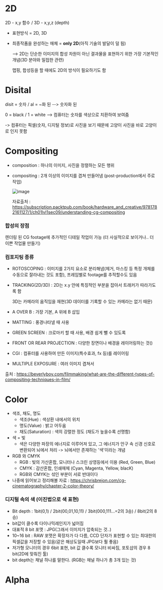 # 2D
2D - x,y 함수  / 3D - x,y,z (depth)

* 표현방식 = 2D, 3D 

* 최종작품을 완성하는 매체 = **only 2D**(아직 기술의 발달이 덜 됨)

     --> 2D는 단순한 이미지의 합성 차원이 아닌 결과물을 표현하기 위한 가장 기본적인 개념(3D 분야와 밀접한 관련)
     
     맵핑, 합성등을 할 때에도 2D의 방식이 필요하기도 함
          
          
          
# Disital
disit = 숫자  / al = ~화 된  --> 숫자화 된

0 = black   /  1 = white    --> 컴퓨터는 숫자를 색상으로 치환하여 보여줌

 -> 컴퓨터는 픽셀(숫자, 디지털 정보)로 사진을 보기 때문에 고양이 사진을 바로 고양이로 인지 못함
 
 
 

# Compositing

* composition : 하나의 이미지, 사진을 정렬하는 모든 행위
* compositing : 2개 이상의 이미지를 겹쳐 만들어냄 (post-production에서 주로 작업)

  ![image](https://user-images.githubusercontent.com/90564649/134373533-070a83e7-4b17-409a-8b07-b7a513f76a19.png)
  
  자료출처 : https://subscription.packtpub.com/book/hardware_and_creative/9781782161127/1/ch01lvl1sec09/understanding-cg-compositing

### 합성의 장점
렌더링 된 CG footage에 추가적인 디테일 작업이 가능 (더 사실적으로 보이거나.. 더 이쁜 작업물 만들기)

### 컴포지팅 종류
* ROTOSCOPING : 이미지를 2가지 요소로 분리해냄(제거, 마스킹 등 특정 개체를 수동으로 잘라내는 것도 포함), 프레임별로 footage를 추적할수도 있음
* TRACKING(2D/3D) : 2D는 x.y 안에 특징적인 부분을 잡아서 트래커가 따라가도록 함 

   3D는 카메라의 움직임을 재현(3D 데이터를 기록할 수 있는 카메라는 없기 때문)
* A OVER B : 가장 기본, A 위에 B 삽입
* MATTING : 풍경나타낼 때 사용
* GREEN SCREEN : 크로마키 할 때 사용, 배경 쉽게 뺄 수 있도록
* FRONT OR REAR PROJECTION : 다양한 장면이나 배경을 레이어링하는 것()
* CGI : 컴퓨터를 사용하여 만든 이미지(특수효과, fx 등)를 레이어링
* MULTIPLE EXPOSURE : 여러 이미지 겹쳐서

출처 : https://beverlyboy.com/filmmaking/what-are-the-different-types-of-compositing-techniques-in-film/
 
 
 
 
# Color
* 색조, 채도, 명도
  - 색조(Hue) : 색상환 내에서의 위치
  - 명도(Value) : 밝고 어두움
  - 채도(Saturation) : 색의 강렬한 정도 (채도가 높을수록 선명함)
* 색 = 빛
  - 색은 다양한 파장의 에너지로 이루어져 있고, 그 에너지가 안구 속 신경 신호로 변환되어 뇌에서 처리 -> 뇌에서만 존재하는 '색'이라는 개념
* RGB 와 CMYK
  - RGB : 빛의 가산혼합, 모니터나 스크린 상영등에서 이용 (Red, Green, Blue)
  - CMYK : 감산혼합, 인쇄매체 (Cyan, Magenta, Yellow, blacK)
  - RGB와 CMYK는 섞인 부분이 서로 반대이다
* 나중에 읽어보고 정리해볼 자료 : https://chrisbrejon.com/cg-cinematography/chapter-2-color-theory/

### 디지털 속의 색 (이진법으로 색 표현)
* Bit depth : 1bit(0,1) / 2bit(00,01,10,11) / 3bit(000,111...=2의 3승) / 8bit(2의 8승)
* bit값이 클수록 다이나믹레인지가 넓어짐
* 대표적 8 bit 포맷 : JPG(그래서 이미지가 압축되는 것..)
* 10~16 bit : RAW 포맷은 확장자가 다 다름, CCD 단자가 표현할 수 있는 최대한의 픽셀값을 저장할 수 있음(같은 해상도일때 JPG보다 훨 좋음)
* 저가형 모니터의 경우 6bit 표현, bit 값 클수록 모니터 비싸짐, 포토샵의 경우 8 bit(2D에 맞춰진 툴)
* bit depth는 채널 하나를 말한다. (RGB는 채널 하나가 총 3개 있는 것)



# Alpha
